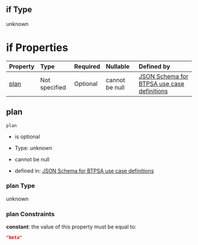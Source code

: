 ## if Type

unknown

# if Properties

| Property      | Type          | Required | Nullable       | Defined by                                                                                                                                                                                                                                  |
| :------------ | :------------ | :------- | :------------- | :------------------------------------------------------------------------------------------------------------------------------------------------------------------------------------------------------------------------------------------ |
| [plan](#plan) | Not specified | Optional | cannot be null | [JSON Schema for BTPSA use case definitions](btpsa-usecase-properties-services-items-allof-2-then-allof-40-then-allof-0-if-properties-plan.md "undefined#/properties/services/items/allOf/2/then/allOf/40/then/allOf/0/if/properties/plan") |

## plan



`plan`

*   is optional

*   Type: unknown

*   cannot be null

*   defined in: [JSON Schema for BTPSA use case definitions](btpsa-usecase-properties-services-items-allof-2-then-allof-40-then-allof-0-if-properties-plan.md "undefined#/properties/services/items/allOf/2/then/allOf/40/then/allOf/0/if/properties/plan")

### plan Type

unknown

### plan Constraints

**constant**: the value of this property must be equal to:

```json
"beta"
```
